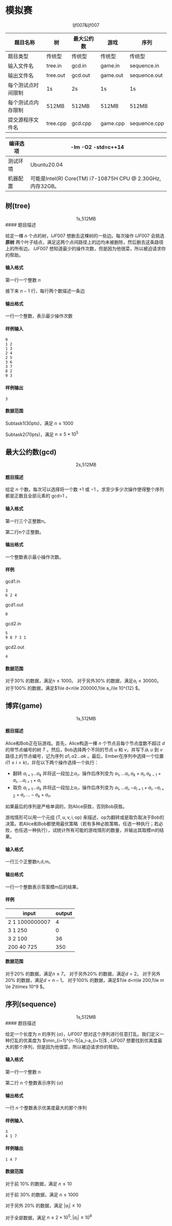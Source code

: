 # 模拟赛
<center>Ijf007&ljf007</center>

|题目名称|树|最大公约数|游戏|序列|
|----|----|----|----|----|
|题目类型| 传统型|传统型 |传统型 |传统型|
|输入文件名|tree.in|gcd.in|game.in|sequence.in|
|输出文件名|tree.out|gcd.out|game.out|sequence.out|
|每个测试点时间限制|1s|2s|1s|1s|
|每个测试点内存限制|512MB|512MB|512MB|512MB|
|提交源程序文件名|tree.cpp|gcd.cpp|game.cpp|sequence.cpp|

|编译选项|-lm -O2 -std=c++14|
|----|----|
|测试环境|Ubuntu20.04|
|机器配置|可能是Intel(R) Core(TM) i7-10875H CPU @ 2.30GHz,内存32GB。|



## 树(tree)
<center>1s,512MB</center>
#### 题目描述

给定一棵 $n$ 个点的树，$IJF007$ 想删去这棵树的一些边。每次操作 $IJF007$ 会挑选 **原树** 两个叶子结点，满足这两个点间路径上的边均未被删除，然后删去这条路径上的所有边。 $IJF007$ 想知道最少的操作次数，但是因为他很菜，所以被迫请求你的帮助。

#### 输入格式

第一行一个整数 $n$

接下来 $n-1$ 行，每行两个数描述一条边

#### 输出格式

一行一个整数，表示最少操作次数

#### 样例输入

```
9
1 2
1 3
2 4
2 5
3 6
3 7
8 2
9 3
```

#### 样例输出

```
3
```

#### 数据范围

Subtask1(30pts)，满足 $n\leq 1000$

Subtask2(70pts)，满足 $n\leq 5\times 10^5$

## 最大公约数(gcd)
<center>2s,512MB</center>

#### 题目描述

给定 $n$ 个数。每次可以选择将一个数 +1 或 −1 。求至少多少次操作使得整个序列都是正数且全部元素的 gcd⁡>1 。


#### 输入格式

第一行三个正整数n。

第二行n个正整数。

#### 输出格式

一个整数表示最小操作次数。

#### 样例

gcd1.in
```
3
6 2 4
```
gcd1.out
```
0
```
gcd2.in
```
5
9 8 7 3 1
```
gcd2.out
```
4
```
#### 数据范围

对于$30\%$ 的数据，满足$n\le 1000$。
对于另外$30\%$ 的数据，满足$a_i\le 30000$。
对于$100\%$ 的数据，满足$1\le d<n\le 200000,1\le a_i\le 10^{12} $。

## 博弈(game)
<center>1s,512MB</center>

#### 题目描述


Alice和Bob正在玩游戏。首先，Alice构造一棵 $n$ 个节点且每个节点度数不超过 $d$ 的带节点编号的树 $T$ 。然后，Bob选择两个不同的节点 $u$ 和 $v$，并写下从 $u$ 到 $v$ 路径上的节点编号，记为序列 $a1, a2... ak$ 。最后，Ember在序列中选择一个位置 $i(1\le  i < k)$，并在以下两个操作选择一个执行：

- 翻转 $a_{i+1}... a_k$ 并将这一段加上$a_i$，操作后序列变为 $a_1, ... a_i, a_k + a_i, a_{k-1 }+ a_i, ... a_{i+1} + a_i$
- 取负 $a_{i+1}... a_k$ 并将这一段加上$a_i$，操作后序列变为 $a_1, ...a_i,- a_{i+1} + a_i,- a_{i+2} + a_i,...- a_k+a_i$。

如果最后的序列是严格单调的，则Alice获胜，否则Bob获胜。

游戏情形可以用一个元组 (T, u, v, i, op) 来描述，op为翻转或是取负取决于Bob的决策。若Alice和Bob都使用最优策略（若有多种必胜策略，任选一种执行；若必败，也任选一种执行），试统计所有可能的游戏情形的数量，并输出其取模m的结果。

#### 输入格式

一行三个正整数n,d,m。

#### 输出格式

一行一个整数表示答案模m后的结果。

#### 样例

|   input   | output     |
| ---- | ---- |
|    2 1 1000000007  |   4|
|   3 1 250   |    0  |
|   3 2 100   |  36    |
|  200 40 725 | 350 |

#### 数据范围

对于$20\%$ 的数据，满足$n\le 7$。
对于另外$20\%$ 的数据，满足$d=2$。
对于另外$20\%$ 的数据，满足$d=n-1$。
对于$100\%$ 的数据，满足$1\le d<n\le 200,1\le m \le 2\times 10^9 $。

## 序列(sequence)
<center>1s,512MB</center>
#### 题目描述

给定一个长度为 $n$ 的序列 $\{a\}$，$IJF007$ 想对这个序列进行任意打乱。我们定义一种打乱的优美度为 $\min_{i=1}^{n-1}|a_i-a_{i+1}|$ , $IJF007$ 想要找到优美度最大的那个序列，但是因为他很菜，所以被迫请求你的帮助。

#### 输入格式

第一行一个整数 $n$

第二行 $n$ 个整数表示序列 $\{a\}$

#### 输出格式

一行 $n$ 个整数表示优美度最大的那个序列

#### 样例输入

```
3
4 1 7
```

#### 样例输出

````
1 4 7
````

#### 数据范围

对于前 $10\%$ 的数据，满足 $n\leq 10$

对于前 $30\%$ 的数据，满足 $n \leq 1000$

对于另外 $20\%$ 的数据，满足 $|a_i| \leq 10$

对于全部数据，满足 $n\leq 2\times 10^5,|a_i|\leq10^9$

